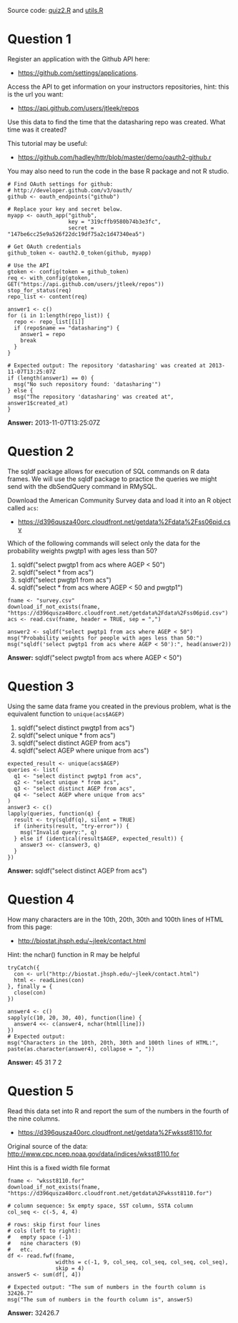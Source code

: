 Source code: [quiz2.R](https://github.com/zezutom/datasciencecoursera/blob/master/getcleandata/quiz1/quiz2.R) and [utils.R](https://github.com/zezutom/datasciencecoursera/blob/master/getcleandata/utils.R)

# Question 1
Register an application with the Github API here:
* https://github.com/settings/applications. 

Access the API to get information on your instructors repositories, hint: this is the url you want:
* https://api.github.com/users/jtleek/repos

Use this data to find the time that the datasharing repo was created. What time was it created? 

This tutorial may be useful:
* https://github.com/hadley/httr/blob/master/demo/oauth2-github.r

You may also need to run the code in the base R package and not R studio.

```
# Find OAuth settings for github:
# http://developer.github.com/v3/oauth/
github <- oauth_endpoints("github")

# Replace your key and secret below.
myapp <- oauth_app("github",
                   key = "319cffb9580b74b3e3fc",
                   secret = "147be6cc25e9a526f22dc19df75a2c1d47340ea5")

# Get OAuth credentials
github_token <- oauth2.0_token(github, myapp)

# Use the API
gtoken <- config(token = github_token)
req <- with_config(gtoken, GET("https://api.github.com/users/jtleek/repos"))
stop_for_status(req)
repo_list <- content(req)

answer1 <- c() 
for (i in 1:length(repo_list)) {
  repo <- repo_list[[i]]
  if (repo$name == "datasharing") {
    answer1 = repo
    break
  }
}

# Expected output: The repository 'datasharing' was created at 2013-11-07T13:25:07Z
if (length(answer1) == 0) {
  msg("No such repository found: 'datasharing'")
} else {
  msg("The repository 'datasharing' was created at", answer1$created_at)
}
```
__Answer:__ 2013-11-07T13:25:07Z

# Question 2
The sqldf package allows for execution of SQL commands on R data frames. We will use the sqldf package 
to practice the queries we might send with the dbSendQuery command in RMySQL. 

Download the American Community Survey data and load it into an R object called ```acs```:
* https://d396qusza40orc.cloudfront.net/getdata%2Fdata%2Fss06pid.csv

Which of the following commands will select only the data for the probability weights pwgtp1 with ages less than 50?

1. sqldf("select pwgtp1 from acs where AGEP < 50")
2. sqldf("select * from acs")
3. sqldf("select pwgtp1 from acs")
4. sqldf("select * from acs where AGEP < 50 and pwgtp1")

```
fname <- "survey.csv"
download_if_not_exists(fname, "https://d396qusza40orc.cloudfront.net/getdata%2Fdata%2Fss06pid.csv")
acs <- read.csv(fname, header = TRUE, sep = ",")

answer2 <- sqldf("select pwgtp1 from acs where AGEP < 50")
msg("Probability weights for people with ages less than 50:")
msg("sqldf('select pwgtp1 from acs where AGEP < 50'):", head(answer2))
```
__Answer:__ sqldf("select pwgtp1 from acs where AGEP < 50")

# Question 3
Using the same data frame you created in the previous problem, what is the equivalent function to ```unique(acs$AGEP)```

1. sqldf("select distinct pwgtp1 from acs")
2. sqldf("select unique * from acs")
3. sqldf("select distinct AGEP from acs")
4. sqldf("select AGEP where unique from acs")

```
expected_result <- unique(acs$AGEP)
queries <- list(
  q1 <- "select distinct pwgtp1 from acs",
  q2 <- "select unique * from acs",
  q3 <- "select distinct AGEP from acs",
  q4 <- "select AGEP where unique from acs"
)
answer3 <- c()
lapply(queries, function(q) {
  result <- try(sqldf(q), silent = TRUE)
  if (inherits(result, "try-error")) {
    msg("Invalid query:", q)
  } else if (identical(result$AGEP, expected_result)) {
    answer3 <<- c(answer3, q)  
  }
})
```
__Answer:__ sqldf("select distinct AGEP from acs")

# Question 4
How many characters are in the 10th, 20th, 30th and 100th lines of HTML from this page: 
* http://biostat.jhsph.edu/~jleek/contact.html 

Hint: the nchar() function in R may be helpful

```
tryCatch({
  con <- url("http://biostat.jhsph.edu/~jleek/contact.html")
  html <- readLines(con)
}, finally = {
  close(con)
})

answer4 <- c()
sapply(c(10, 20, 30, 40), function(line) {
  answer4 <<- c(answer4, nchar(html[line]))
})
# Expected output: 
msg("Characters in the 10th, 20th, 30th and 100th lines of HTML:", paste(as.character(answer4), collapse = ", "))
```
__Answer:__ 45 31 7 2

# Question 5
Read this data set into R and report the sum of the numbers in the fourth of the nine columns. 
* https://d396qusza40orc.cloudfront.net/getdata%2Fwksst8110.for 

Original source of the data: http://www.cpc.ncep.noaa.gov/data/indices/wksst8110.for 

Hint this is a fixed width file format

```
fname <- "wksst8110.for"
download_if_not_exists(fname, "https://d396qusza40orc.cloudfront.net/getdata%2Fwksst8110.for")

# column sequence: 5x empty space, SST column, SSTA column
col_seq <- c(-5, 4, 4)

# rows: skip first four lines 
# cols (left to right): 
#   empty space (-1) 
#   nine characters (9) 
#   etc.
df <- read.fwf(fname, 
               widths = c(-1, 9, col_seq, col_seq, col_seq, col_seq),
               skip = 4)
answer5 <- sum(df[, 4])

# Expected output: "The sum of numbers in the fourth column is 32426.7"
msg("The sum of numbers in the fourth column is", answer5)
```
__Answer:__ 32426.7
